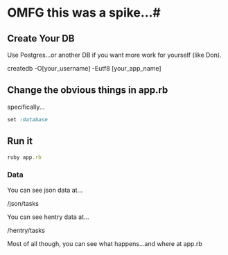 # OMFG this was a spike...#

## Create Your DB

Use Postgres...or another DB if you want more work for yourself (like Don).

createdb -O[your_username] -Eutf8 [your_app_name]

## Change the obvious things in app.rb

specifically...

```ruby
set :database
```

## Run it

```ruby
ruby app.rb
```

### Data

You can see json data at...

/json/tasks

You can see hentry data at...

/hentry/tasks

Most of all though, you can see what happens...and where at app.rb
